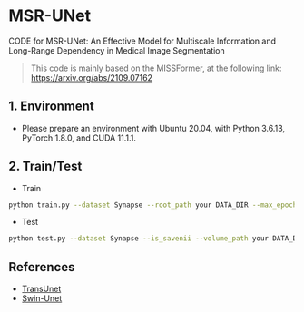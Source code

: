 # MSR-UNet
CODE for MSR-UNet: An Effective Model for Multiscale Information and Long-Range Dependency in Medical Image Segmentation

>This code is mainly based on the MISSFormer, at the following link: https://arxiv.org/abs/2109.07162

## 1. Environment

- Please prepare an environment with Ubuntu 20.04, with Python 3.6.13, PyTorch 1.8.0, and CUDA 11.1.1.

## 2. Train/Test

- Train

```bash
python train.py --dataset Synapse --root_path your DATA_DIR --max_epochs 400 --output_dir your OUT_DIR  --img_size 224 --base_lr 0.05 --batch_size 24
```

- Test 

```bash
python test.py --dataset Synapse --is_savenii --volume_path your DATA_DIR --output_dir your OUT_DIR --max_epoch 400 --base_lr 0.05 --img_size 224 --batch_size 24
```

## References
* [TransUnet](https://github.com/Beckschen/TransUNet)
* [Swin-Unet](https://github.com/HuCaoFighting/Swin-Unet)
